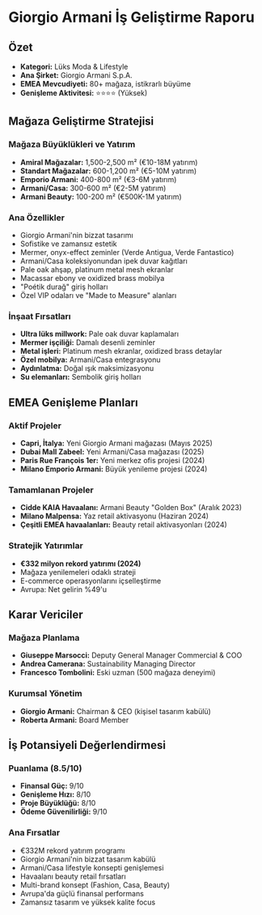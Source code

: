 # Giorgio Armani İş Geliştirme Raporu

## Özet
- **Kategori:** Lüks Moda & Lifestyle
- **Ana Şirket:** Giorgio Armani S.p.A.
- **EMEA Mevcudiyeti:** 80+ mağaza, istikrarlı büyüme
- **Genişleme Aktivitesi:** ⭐⭐⭐⭐ (Yüksek)

## Mağaza Geliştirme Stratejisi

### Mağaza Büyüklükleri ve Yatırım
- **Amiral Mağazalar:** 1,500-2,500 m² (€10-18M yatırım)
- **Standart Mağazalar:** 600-1,200 m² (€5-10M yatırım)
- **Emporio Armani:** 400-800 m² (€3-6M yatırım)
- **Armani/Casa:** 300-600 m² (€2-5M yatırım)
- **Armani Beauty:** 100-200 m² (€500K-1M yatırım)

### Ana Özellikler
- Giorgio Armani'nin bizzat tasarımı
- Sofistike ve zamansız estetik
- Mermer, onyx-effect zeminler (Verde Antigua, Verde Fantastico)
- Armani/Casa koleksiyonundan ipek duvar kağıtları
- Pale oak ahşap, platinum metal mesh ekranlar
- Macassar ebony ve oxidized brass mobilya
- "Poétik durağ" giriş holları
- Özel VIP odaları ve "Made to Measure" alanları

### İnşaat Fırsatları
- **Ultra lüks millwork:** Pale oak duvar kaplamaları
- **Mermer işçiliği:** Damalı desenli zeminler
- **Metal işleri:** Platinum mesh ekranlar, oxidized brass detaylar
- **Özel mobilya:** Armani/Casa entegrasyonu
- **Aydınlatma:** Doğal ışık maksimizasyonu
- **Su elemanları:** Sembolik giriş holları

## EMEA Genişleme Planları

### Aktif Projeler
- **Capri, İtalya:** Yeni Giorgio Armani mağazası (Mayıs 2025)
- **Dubai Mall Zabeel:** Yeni Armani/Casa mağazası (2025)
- **Paris Rue François 1er:** Yeni merkez ofis projesi (2024)
- **Milano Emporio Armani:** Büyük yenileme projesi (2024)

### Tamamlanan Projeler
- **Cidde KAIA Havaalanı:** Armani Beauty "Golden Box" (Aralık 2023)
- **Milano Malpensa:** Yaz retail aktivasyonu (Haziran 2024)
- **Çeşitli EMEA havaalanları:** Beauty retail aktivasyonları (2024)

### Stratejik Yatırımlar
- **€332 milyon rekord yatırımı (2024)**
- Mağaza yenilemeleri odaklı strateji
- E-commerce operasyonlarını içselleştirme
- Avrupa: Net gelirin %49'u

## Karar Vericiler

### Mağaza Planlama
- **Giuseppe Marsocci:** Deputy General Manager Commercial & COO
- **Andrea Camerana:** Sustainability Managing Director
- **Francesco Tombolini:** Eski uzman (500 mağaza deneyimi)

### Kurumsal Yönetim
- **Giorgio Armani:** Chairman & CEO (kişisel tasarım kabülü)
- **Roberta Armani:** Board Member

## İş Potansiyeli Değerlendirmesi

### Puanlama (8.5/10)
- **Finansal Güç:** 9/10
- **Genişleme Hızı:** 8/10
- **Proje Büyüklüğü:** 8/10
- **Ödeme Güvenilirliği:** 9/10

### Ana Fırsatlar
- €332M rekord yatırım programı
- Giorgio Armani'nin bizzat tasarım kabülü
- Armani/Casa lifestyle konsepti genişlemesi
- Havaalanı beauty retail fırsatları
- Multi-brand konsept (Fashion, Casa, Beauty)
- Avrupa'da güçlü finansal performans
- Zamansız tasarım ve yüksek kalite focus